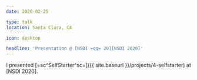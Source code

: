 ```yaml
---
date: 2020-02-25

type: talk
location: Santa Clara, CA

icon: desktop

headline: 'Presentation @ [NSDI =qq= 20][NSDI 2020]'
---
```


I presented [=sc^SelfStarter^sc=]({{ site.baseurl }}/projects/4-selfstarter) at [NSDI 2020].